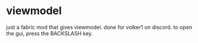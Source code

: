 # viewmodel
just a fabric mod that gives viewmodel. done for volker1 on discord.
to open the gui, press the BACKSLASH key.
